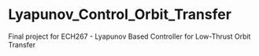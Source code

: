 # Lyapunov_Control_Orbit_Transfer
Final project for ECH267 - Lyapunov Based Controller for Low-Thrust Orbit Transfer 
